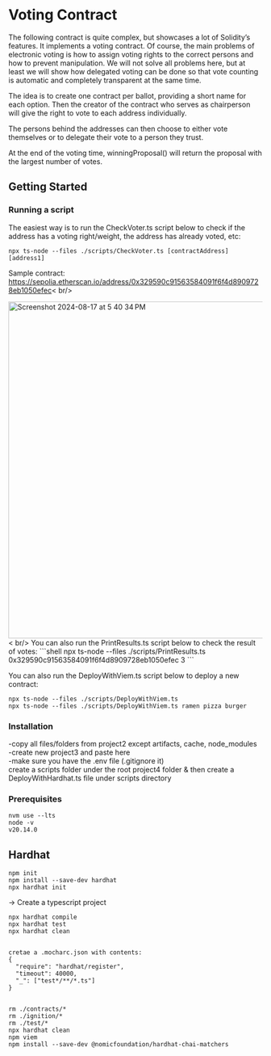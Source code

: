 # Voting Contract 
The following contract is quite complex, but showcases a lot of Solidity’s features. It implements a voting contract. Of course, the main problems of electronic voting is how to assign voting rights to the correct persons and how to prevent manipulation. We will not solve all problems here, but at least we will show how delegated voting can be done so that vote counting is automatic and completely transparent at the same time.

The idea is to create one contract per ballot, providing a short name for each option. Then the creator of the contract who serves as chairperson will give the right to vote to each address individually.

The persons behind the addresses can then choose to either vote themselves or to delegate their vote to a person they trust.

At the end of the voting time, winningProposal() will return the proposal with the largest number of votes.

## Getting Started

### Running a script

The easiest way is to run the CheckVoter.ts script below to check if the address has a voting right/weight, the address has already voted, etc:
```shell 
npx ts-node --files ./scripts/CheckVoter.ts [contractAddress] [address1] 
```
Sample contract: https://sepolia.etherscan.io/address/0x329590c91563584091f6f4d8909728eb1050efec< br/>

<img width="667" alt="Screenshot 2024-08-17 at 5 40 34 PM" src="https://github.com/user-attachments/assets/0a027dc5-6606-4f4c-a87b-605faf46e1eb">
< br/>
You can also run the PrintResults.ts script below to check the result of votes:
```shell 
npx ts-node --files ./scripts/PrintResults.ts 0x329590c91563584091f6f4d8909728eb1050efec 3 
```


You can also run the DeployWithViem.ts script below to deploy a new contract:
```shell 
npx ts-node --files ./scripts/DeployWithViem.ts 
npx ts-node --files ./scripts/DeployWithViem.ts ramen pizza burger 
```


### Installation

-copy all files/folders from project2 except artifacts, cache, node_modules<br /> 
-create new project3 and paste here<br /> 
-make sure you have the .env file (.gitignore it)<br /> 
create a scripts folder under the root project4 folder & then create a DeployWithHardhat.ts file under scripts directory<br /> 

### Prerequisites 
```shell
nvm use --lts   
node -v
v20.14.0
```

## Hardhat 
```shell
npm init
npm install --save-dev hardhat
npx hardhat init
```
-> Create a typescript project

```shell
npx hardhat compile
npx hardhat test
npx hardhat clean


cretae a .mocharc.json with contents:
{
  "require": "hardhat/register",
  "timeout": 40000,
  "_": ["test*/**/*.ts"]
}


rm ./contracts/*
rm ./ignition/*
rm ./test/*
npx hardhat clean
npm viem
npm install --save-dev @nomicfoundation/hardhat-chai-matchers
```

